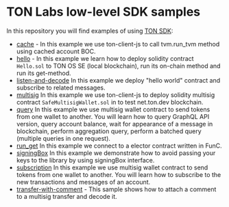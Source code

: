 # TON Labs low-level SDK samples

In this repository you will find examples of using [TON SDK](https://github.com/tonlabs/TON-SDK/tree/master/docs):

- [cache](https://github.com/tonlabs/sdk-samples/tree/master/low-level/node-js/core-api/cache) - In this example we use ton-client-js to call tvm.run_tvm method using cached account BOC.
- [hello](https://github.com/tonlabs/sdk-samples/tree/master/low-level/node-js/core-api/hello) - In this example  we learn how to deploy solidity contract `Hello.sol` to TON OS SE (local blockchain), run its on-chain method and run its get-method.
- [listen-and-decode](https://github.com/tonlabs/sdk-samples/tree/master/low-level/node-js/core-api/listen-and-decode) In this example we deploy "hello world" contract and subscribe to related messages.
- [multisig](https://github.com/tonlabs/sdk-samples/tree/master/low-level/node-js/core-api/multisig) In this example we use ton-client-js to deploy solidity multisig contract `SafeMultisigWallet.sol` in to test net.ton.dev blockchain.
- [query](https://github.com/tonlabs/sdk-samples/tree/master/low-level/node-js/core-api/query) In this example we use multisig wallet contract to send tokens from one wallet to another. You will learn how to query GraphQL API version, query account balance, wait for appearance of a message in blockchain, perform aggregation query,
perform a batched query (multiple queries in one request).
- [run_get](https://github.com/tonlabs/sdk-samples/tree/master/low-level/node-js/core-api/run_get) In this example we connect to a elector contract written in FunC.
- [signingBox](https://github.com/tonlabs/sdk-samples/tree/master/low-level/node-js/core-api/signingBox) In this example we demonstrate how to avoid passing your keys to the library by using signingBox interface.
- [subscription](https://github.com/tonlabs/sdk-samples/tree/master/low-level/node-js/core-api/subscription) In this example we use multisig wallet contract to send tokens from one wallet to another. You will learn how to subscribe to the new transactions and messages of an account.
- [transfer-with-comment](https://github.com/tonlabs/sdk-samples/tree/master/low-level/node-js/core-api/transfer-with-comment) - This sample shows how to attach a comment to a multisig transfer and decode it.
